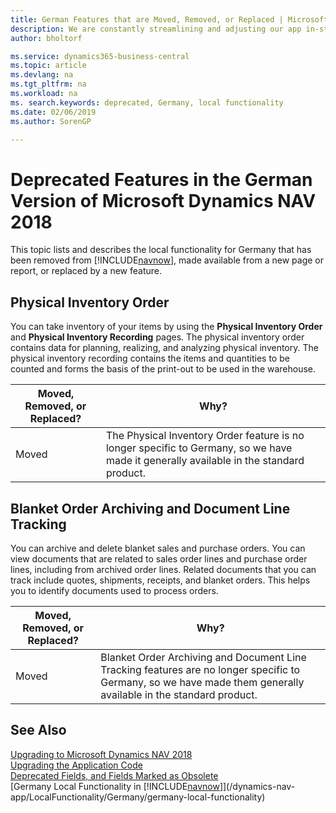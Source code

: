 ```yaml
---
title: German Features that are Moved, Removed, or Replaced | Microsoft Docs
description: We are constantly streamlining and adjusting our app in-step with market developments. Read about the features for Germany that we have moved, removed, or replaced.
author: bholtorf

ms.service: dynamics365-business-central
ms.topic: article
ms.devlang: na
ms.tgt_pltfrm: na
ms.workload: na
ms. search.keywords: deprecated, Germany, local functionality
ms.date: 02/06/2019
ms.author: SorenGP

---
```


# Deprecated Features in the German Version of Microsoft Dynamics NAV 2018
This topic lists and describes the local functionality for Germany that has been removed from [!INCLUDE[navnow](../developer/includes/navnow_md.md)], made available from a new page or report, or replaced by a new feature.

## Physical Inventory Order
You can take inventory of your items by using the **Physical Inventory Order** and **Physical Inventory Recording** pages. The physical inventory order contains data for planning, realizing, and analyzing physical inventory. The physical inventory recording contains the items and quantities to be counted and forms the basis of the print-out to be used in the warehouse.

|Moved, Removed, or Replaced?|Why?|
|----|----|
|Moved| The Physical Inventory Order feature is no longer specific to Germany, so we have made it generally available in the standard product. |

## Blanket Order Archiving and Document Line Tracking
You can archive and delete blanket sales and purchase orders. You can view documents that are related to sales order lines and purchase order lines, including from archived order lines. Related documents that you can track include quotes, shipments, receipts, and blanket orders. This helps you to identify documents used to process orders.

|Moved, Removed, or Replaced?|Why?|
|----|----|
|Moved| Blanket Order Archiving and Document Line Tracking features are no longer specific to Germany, so we have made them generally available in the standard product. |

## See Also
[Upgrading to Microsoft Dynamics NAV 2018](upgrading-to-business-central.md)  
[Upgrading the Application Code](upgrading-the-application-code.md)  
[Deprecated Fields, and Fields Marked as Obsolete](deprecated-fields.md)  
[Germany Local Functionality in [!INCLUDE[navnow](../developer/includes/navnow_md.md)]](/dynamics-nav-app/LocalFunctionality/Germany/germany-local-functionality)  
